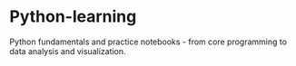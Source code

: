# Python-learning
Python fundamentals and practice notebooks - from core programming to data analysis and visualization.
